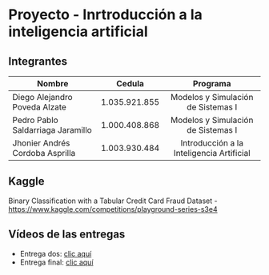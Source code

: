 # Proyecto - Inrtroducción a la inteligencia artificial

## Integrantes

| Nombre                            |     Cedula     |                 Programa                  |
|-----------------------------------|:--------------:|:-----------------------------------------:|
| Diego Alejandro Poveda Alzate     |  1.035.921.855 | Modelos y Simulación de Sistemas I        |
| Pedro Pablo Saldarriaga Jaramillo |  1.000.408.868 | Modelos y Simulación de Sistemas I        |
| Jhonier Andrés Cordoba Asprilla   |  1.003.930.484 | Introducción a la Inteligencia Artificial |
## Kaggle
Binary Classification with a Tabular Credit Card Fraud Dataset - https://www.kaggle.com/competitions/playground-series-s3e4


## Vídeos de las entregas

- Entrega dos: [clic aquí](https://youtu.be/Gh_PHHFkv1k)
- Entrega final: [clic aquí](https://www.youtube.com/watch?v=iYA6ZNlcukA)
